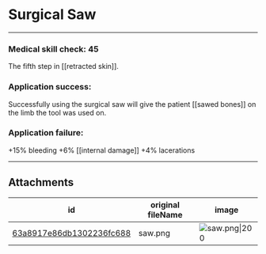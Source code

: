 # Surgical Saw

 

---

### Medical skill check: 45
The fifth step in [[retracted skin]].

### Application success:
Successfully using the surgical saw will give the patient [[sawed bones]] on the limb the tool was used on.

### Application failure:
+15% bleeding
+6% [[internal damage]]
+4% lacerations

---

## Attachments

id | original fileName | image
---|---|---
[63a8917e86db1302236fc688](63a8917e86db1302236fc688.png) | saw.png | ![saw.png\|200](63a8917e86db1302236fc688.png)